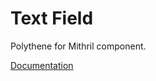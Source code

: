 # Text Field

Polythene for Mithril component.

[Documentation](https://github.com/ArthurClemens/polythene/blob/master/packages/docs/components/mithril/textfield.md)

